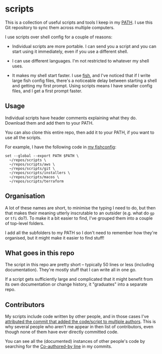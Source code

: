 # scripts

This is a collection of useful scripts and tools I keep in my [PATH].
I use this Git repository to sync them across multiple computers.

I use scripts over shell config for a couple of reasons:

-   Individual scripts are more portable.
    I can send you a script and you can start using it immediately, even if you use a different shell.

-   I can use different languages.
    I'm not restricted to whatever my shell uses.

-   It makes my shell start faster.
    I use [fish], and I've noticed that if I write large fish config files, there's a noticeable delay between starting a shell and getting my first prompt.
    Using scripts means I have smaller config files, and I get a first prompt faster.

[PATH]: https://en.wikipedia.org/wiki/PATH_(variable)
[fish]: https://fishshell.com/

## Usage

Individual scripts have header comments explaining what they do.
Download them and add them to your PATH.

You can also clone this entire repo, then add it to your PATH, if you want to use all the scripts.

For example, I have the following code in [my fishconfig](https://github.com/alexwlchan/fishconfig/blob/main/config.fish#L5-L22):

```shell
set --global --export PATH $PATH \
  ~/repos/scripts \
  ~/repos/scripts/aws \
  ~/repos/scripts/git \
  ~/repos/scripts/installers \
  ~/repos/scripts/macos \
  ~/repos/scripts/terraform
```

## Organisation

A lot of these names are short, to minimise the typing I need to do, but then that makes their meaning utterly inscrutable to an outsider (e.g. what do `gp` or `tfi` do?).
To make it a bit easier to find, I've grouped them into a couple of top-level folders.

I add all the subfolders to my PATH so I don't need to remember how they're organised, but it might make it easier to find stuff!

## What goes in this repo

The script in this repo are pretty short – typically 50 lines or less (including documentation).
They're mostly stuff that I can write all in one go.

If a script gets sufficiently large and complicated that it might benefit from its own documentation or change history, it "graduates" into a separate repo.

## Contributors

My scripts include code written by other people, and in those cases I've [attributed the commit that added the code/script to multiple authors][trailer].
This is why several people who aren't me appear in then list of contributors, even though none of them have ever directly committed code.

You can see all the (documented) instances of other people's code by searching for the [Co-authored-by line][search] in my commits.

[trailer]: https://docs.github.com/en/pull-requests/committing-changes-to-your-project/creating-and-editing-commits/creating-a-commit-with-multiple-authors#:~:text=In%20the%20text%20box%20below,Commit%20changes%20or%20Propose%20changes.
[search]: https://github.com/search?q=repo%3Aalexwlchan%2Fscripts%20co-authored-by&type=commits

